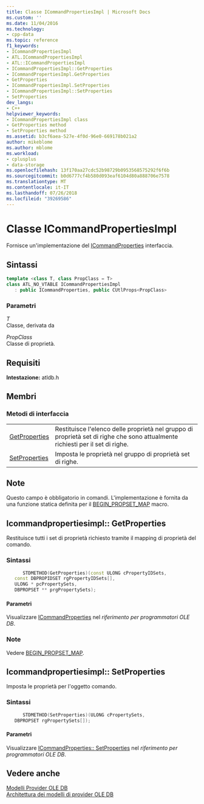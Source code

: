 ```yaml
---
title: Classe ICommandPropertiesImpl | Microsoft Docs
ms.custom: ''
ms.date: 11/04/2016
ms.technology:
- cpp-data
ms.topic: reference
f1_keywords:
- ICommandPropertiesImpl
- ATL.ICommandPropertiesImpl
- ATL::ICommandPropertiesImpl
- ICommandPropertiesImpl::GetProperties
- ICommandPropertiesImpl.GetProperties
- GetProperties
- ICommandPropertiesImpl.SetProperties
- ICommandPropertiesImpl::SetProperties
- SetProperties
dev_langs:
- C++
helpviewer_keywords:
- ICommandPropertiesImpl class
- GetProperties method
- SetProperties method
ms.assetid: b3cf6aea-527e-4f0d-96e0-669178b021a2
author: mikeblome
ms.author: mblome
ms.workload:
- cplusplus
- data-storage
ms.openlocfilehash: 13f170aa27cdc52b98729b0953568575292f6f6b
ms.sourcegitcommit: b0d6777cf4b580d093eaf6104d80a888706e7578
ms.translationtype: MT
ms.contentlocale: it-IT
ms.lasthandoff: 07/26/2018
ms.locfileid: "39269586"
---
```

# <a name="icommandpropertiesimpl-class"></a>Classe ICommandPropertiesImpl
Fornisce un'implementazione del [ICommandProperties](https://msdn.microsoft.com/library/ms723044.aspx) interfaccia.  
  
## <a name="syntax"></a>Sintassi

```cpp
template <class T, class PropClass = T>  
class ATL_NO_VTABLE ICommandPropertiesImpl   
   : public ICommandProperties, public CUtlProps<PropClass>  
```  
  
### <a name="parameters"></a>Parametri  
 *T*  
 Classe, derivata da  
  
 *PropClass*  
 Classe di proprietà.  

## <a name="requirements"></a>Requisiti  
 **Intestazione:** atldb.h  
  
## <a name="members"></a>Membri  
  
### <a name="interface-methods"></a>Metodi di interfaccia  
  
|||  
|-|-|  
|[GetProperties](#getproperties)|Restituisce l'elenco delle proprietà nel gruppo di proprietà set di righe che sono attualmente richiesti per il set di righe.|  
|[SetProperties](#setproperties)|Imposta le proprietà nel gruppo di proprietà set di righe.|  
  
## <a name="remarks"></a>Note  
 Questo campo è obbligatorio in comandi. L'implementazione è fornita da una funzione statica definita per il [BEGIN_PROPSET_MAP](../../data/oledb/begin-propset-map.md) macro.  

## <a name="getproperties"></a> Icommandpropertiesimpl:: GetProperties
Restituisce tutti i set di proprietà richiesto tramite il mapping di proprietà del comando.  
  
### <a name="syntax"></a>Sintassi  
  
```cpp
      STDMETHOD(GetProperties)(const ULONG cPropertyIDSets,   
   const DBPROPIDSET rgPropertyIDSets[],   
   ULONG * pcPropertySets,   
   DBPROPSET ** prgPropertySets);  
```  
  
#### <a name="parameters"></a>Parametri  
 Visualizzare [ICommandProperties](https://msdn.microsoft.com/library/ms723119.aspx) nel *riferimento per programmatori OLE DB*.  
  
### <a name="remarks"></a>Note  
 Vedere [BEGIN_PROPSET_MAP](../../data/oledb/begin-propset-map.md).  
  
## <a name="setproperties"></a> Icommandpropertiesimpl:: SetProperties
Imposta le proprietà per l'oggetto comando.  
  
### <a name="syntax"></a>Sintassi  
  
```cpp
      STDMETHOD(SetProperties)(ULONG cPropertySets,   
   DBPROPSET rgPropertySets[]);  
```  
  
#### <a name="parameters"></a>Parametri  
 Visualizzare [ICommandProperties:: SetProperties](https://msdn.microsoft.com/library/ms711497.aspx) nel *riferimento per programmatori OLE DB*.  
  
## <a name="see-also"></a>Vedere anche  
 [Modelli Provider OLE DB](../../data/oledb/ole-db-provider-templates-cpp.md)   
 [Architettura dei modelli di provider OLE DB](../../data/oledb/ole-db-provider-template-architecture.md)
